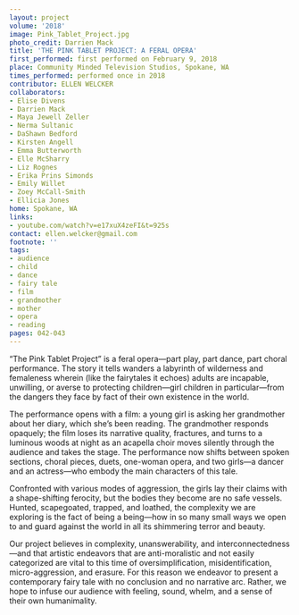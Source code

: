 ```yaml
---
layout: project
volume: '2018'
image: Pink_Tablet_Project.jpg
photo_credit: Darrien Mack
title: 'THE PINK TABLET PROJECT: A FERAL OPERA'
first_performed: first performed on February 9, 2018
place: Community Minded Television Studios, Spokane, WA
times_performed: performed once in 2018
contributor: ELLEN WELCKER
collaborators:
- Elise Divens
- Darrien Mack
- Maya Jewell Zeller
- Nerma Sultanic
- DaShawn Bedford
- Kirsten Angell
- Emma Butterworth
- Elle McSharry
- Liz Rognes
- Erika Prins Simonds
- Emily Willet
- Zoey McCall-Smith
- Ellicia Jones
home: Spokane, WA
links:
- youtube.com/watch?v=e17xuX4zeFI&t=925s
contact: ellen.welcker@gmail.com
footnote: ''
tags:
- audience
- child
- dance
- fairy tale
- film
- grandmother
- mother
- opera
- reading
pages: 042-043
---
```


“The Pink Tablet Project” is a feral opera—part play, part dance, part choral performance. The story it tells wanders a labyrinth of wilderness and femaleness wherein (like the fairytales it echoes) adults are incapable, unwilling, or averse to protecting children—girl children in particular—from the dangers they face by fact of their own existence in the world.

The performance opens with a film: a young girl is asking her grandmother about her diary, which she’s been reading. The grandmother responds opaquely; the film loses its narrative quality, fractures, and turns to a luminous woods at night as an acapella choir moves silently through the audience and takes the stage. The performance now shifts between spoken sections, choral pieces, duets, one-woman opera, and two girls—a dancer and an actress—who embody the main characters of this tale.

Confronted with various modes of aggression, the girls lay their claims with a shape-shifting ferocity, but the bodies they become are no safe vessels. Hunted, scapegoated, trapped, and loathed, the complexity we are exploring is the fact of being a being—how in so many small ways we open to and guard against the world in all its shimmering terror and beauty.

Our project believes in complexity, unanswerability, and interconnectedness—and that artistic endeavors that are anti-moralistic and not easily categorized are vital to this time of oversimplification, misidentification, micro-aggression, and erasure. For this reason we endeavor to present a contemporary fairy tale with no conclusion and no narrative arc. Rather, we hope to infuse our audience with feeling, sound, whelm, and a sense of their own humanimality.
